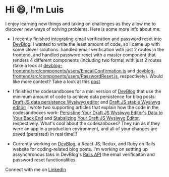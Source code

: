 # Hi :smile:, I'm Luis

I enjoy learning new things and taking on challenges as they allow me to discover new ways of solving problems. Here is some more info about me:

* I recently finished integrating email verification and password reset into [DevBlog](https://devblog.dev/). I wanted to write the least amount of code, so I came up with some clever solutions: handled email verification with just 2 routes in the frontend, and handled password reset with a master component that renders 4 different components (including two forms) with just 2 routes (take a look at [devblog-frontend/src/components/users/EmcailConfirmation.js](https://github.com/mmartinezluis/devblog-frontend/blob/main/src/components/users/EmailConfirmation.js) and [devblog-frontend/src/components/users/PasswordReset.js](https://github.com/mmartinezluis/devblog-frontend/blob/main/src/components/users/PasswordReset.js), respectively).
Would like more context? Take a look at this [post](https://www.linkedin.com/posts/luis-martinez-mosquete_react-reactjs-activity-6876022782979928064-EdfE)

* I finished the codesandboxes for a mini version of [DevBlog](https://devblog.dev/) that use the minimum amount of code to achieve data persistence for blog posts: [Draft JS data persistence Wysiwyg editor](https://codesandbox.io/s/blog-website-prototype-p4lwp?file=/src/index.js) and [Draft JS stable Wysiwyg editor](https://codesandbox.io/s/draft-js-wysiwygstable-53qnq); I wrote two supporting articles that explain how the code in the codesandboxes work: [Persisting Your Draft JS Wysiwyg Editor's Data to Your Back End](https://devblog.dev/posts/155) and [Stabalizing Your Draft JS Wysiwyg Editor](https://devblog.dev/posts/136), respectively. What's cool about the codesanboxes? They run as if they were an app in a production environment, and all of your changes are saved (persisted) in real time!!!

* Currently working on [DevBlog](https://github.com/mmartinezluis/devblog-frontend), a React JS, Redux, and Ruby on Rails website for coding-related blog posts. I'm working on settting up assynchronous taks in DevBlog's [Rails API](https://github.com/mmartinezluis/devblog-backend-postgres) the email verificaiton and password reset functionalities. 

Connect with me on [LinkedIn](https://www.linkedin.com/in/luis-martinez-mosquete/)

